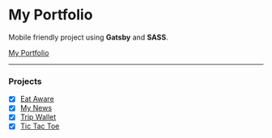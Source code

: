 # My Portfolio

Mobile friendly project using **Gatsby** and **SASS**.  </br>

<a href="https://monicamendesmontanha.github.io/" target="_blank">My Portfolio</a> </br>

---

### Projects

  - [x] <a href="https://github.com/monicamendesmontanha/eat-aware" target="_blank">Eat Aware</a> </br>
  - [x] <a href="https://github.com/monicamendesmontanha/my-news" target="_blank">My News</a> </br>
  - [x] <a href="https://github.com/monicamendesmontanha/trip_wallet" target="_blank">Trip Wallet</a> </br>
  - [x] <a href="https://github.com/monicamendesmontanha/tic-tac-toe" target="_blank">Tic Tac Toe</a> </br>
